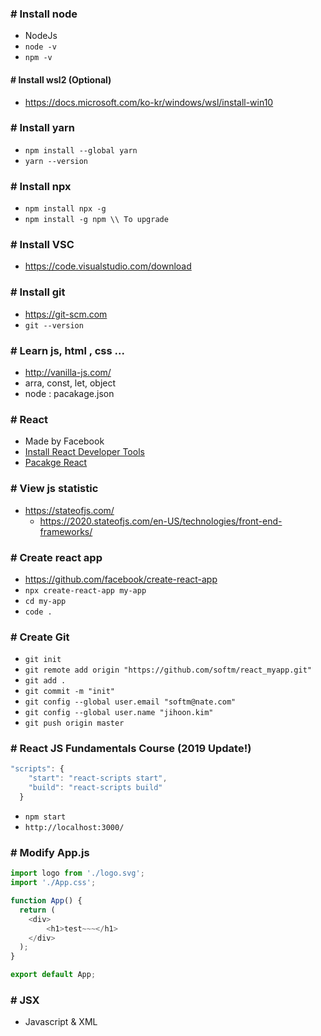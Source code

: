 ### # Install node
  - NodeJs
  - ```node -v```
  - ```npm -v```

#### # Install wsl2 (Optional)
  - https://docs.microsoft.com/ko-kr/windows/wsl/install-win10  

### # Install yarn
  - ```npm install --global yarn```
  - ```yarn --version```

### # Install npx
  - ```npm install npx -g```
  - ```npm install -g npm \\ To upgrade```

### # Install VSC
  - https://code.visualstudio.com/download

### # Install git
  - https://git-scm.com
  - ```git --version```

### # Learn js, html , css ...
  - http://vanilla-js.com/
  - arra, const, let, object
  - node : pacakage.json

### # React
  - Made by Facebook 
  - [Install React Developer Tools](https://chrome.google.com/webstore/detail/react-developer-tools/fmkadmapgofadopljbjfkapdkoienihi/related?hl=ko)
  - [Pacakge React](https://www.npmjs.com/package/react)

### # View js statistic
  - https://stateofjs.com/
    - https://2020.stateofjs.com/en-US/technologies/front-end-frameworks/

### # Create react app
  - https://github.com/facebook/create-react-app
  - ```npx create-react-app my-app```
  - ```cd my-app```  
  - ```code .```

### # Create Git
  - ```git init```
  - ```git remote add origin "https://github.com/softm/react_myapp.git"```
  - ```git add .```
  - ```git commit -m "init"```
  - ```git config --global user.email "softm@nate.com"```
  - ```git config --global user.name "jihoon.kim"```
  - ```git push origin master```

### # React JS Fundamentals Course (2019 Update!)
```javascript
"scripts": {
    "start": "react-scripts start",
    "build": "react-scripts build"
  }
```
  - ```npm start```
  - ```http://localhost:3000/```

### # Modify App.js
```javascript
import logo from './logo.svg';
import './App.css';

function App() {
  return (
    <div>
        <h1>test~~~</h1>
    </div>
  );
}

export default App;
```

### # JSX
  - Javascript & XML



